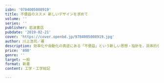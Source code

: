 ```yaml
---
isbn: '9784005008919'
title: 不便益のススメ 新しいデザインを求めて
volume: ''
series: ''
publisher: 岩波書店
pubdate: '2019-02-21'
cover: 'https://cover.openbd.jp/9784005008919.jpg'
author: 川上浩司／著
description: 効率化や自動化の真逆にある「不便益」という新しい思想・指針を，具体的なデザイン・モノを通して紹介する．
price: '800'
genre: ''
target: 一般
format: 新書
content: 工学・工学総記

---
```

